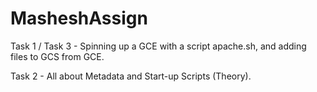 # MasheshAssign

Task 1 / Task 3 - Spinning up a GCE with a script apache.sh, and adding files to GCS from GCE.

Task 2 - All about Metadata and Start-up Scripts (Theory).


